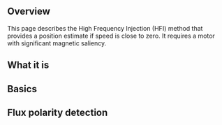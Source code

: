 ## Overview

This page describes the High Frequency Injection (HFI) method that provides a
position estimate if speed is close to zero. It requires a motor with
significant magnetic saliency.

## What it is

## Basics

## Flux polarity detection

